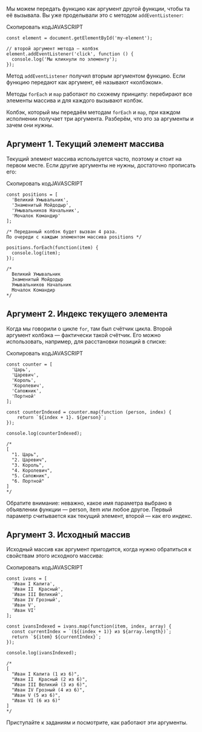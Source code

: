 

Мы можем передать функцию как аргумент другой функции, чтобы та её вызывала. Вы уже проделывали это с методом `addEventListener`:

Скопировать кодJAVASCRIPT

```
const element = document.getElementById('my-element');

// второй аргумент метода — колбэк
element.addEventListener('click', function () {
  console.log('Мы кликнули по элементу');
}); 
```

Метод `addEventListener` получил вторым аргументом функцию. Если функцию передают как аргумент, её называют «колбэком».

Методы `forEach` и `map` работают по схожему принципу: перебирают все элементы массива и для каждого вызывают колбэк.

Колбэк, который мы передаём методам `forEach` и `map`, при каждом исполнении получает три аргумента. Разберём, что это за аргументы и зачем они нужны.

## Аргумент 1. Текущий элемент массива

Текущий элемент массива используется часто, поэтому и стоит на первом месте. Если другие аргументы не нужны, достаточно прописать его:

Скопировать кодJAVASCRIPT

```
const positions = [
  'Великий Умывальник',
  'Знаменитый Мойдодыр',
  'Умывальников Начальник',
  'Мочалок Командир'
];

/* Переданный колбэк будет вызван 4 раза.
По очереди с каждым элементом массива positions */

positions.forEach(function(item) {
  console.log(item);
});

/*
  Великий Умывальник
  Знаменитый Мойдодыр
  Умывальников Начальник
  Мочалок Командир
*/ 
```

## Аргумент 2. Индекс текущего элемента

Когда мы говорили о цикле `for`, там был счётчик цикла. Второй аргумент колбэка — фактически такой счётчик. Его можно использовать, например, для расстановки позиций в списке:

Скопировать кодJAVASCRIPT

```
const counter = [
  'Царь',
  'Царевич',
  'Король',
  'Королевич',
  'Сапожник',
  'Портной'
];

const counterIndexed = counter.map(function (person, index) {
    return `${index + 1}. ${person}`;
});

console.log(counterIndexed);

/*
[
  "1. Царь",
  "2. Царевич",
  "3. Король",
  "4. Королевич",
  "5. Сапожник",
  "6. Портной"
]
*/ 
```

Обратите внимание: неважно, какое имя параметра выбрано в объявлении функции — person, item или любое другое. Первый параметр считывается как текущий элемент, второй — как его индекс.

## Аргумент 3. Исходный массив

Исходный массив как аргумент пригодится, когда нужно обратиться к свойствам этого исходного массива:

Скопировать кодJAVASCRIPT

```
const ivans = [
  'Иван I Калита',
  'Иван II  Красный',
  'Иван III Великий',
  'Иван IV Грозный',
  'Иван V',
  'Иван VI'
];

const ivansIndexed = ivans.map(function(item, index, array) {
  const currentIndex = `(${(index + 1)} из ${array.length})`;
  return `${item} ${currentIndex}`;
});

console.log(ivansIndexed);

/*
[
  "Иван I Калита (1 из 6)",
  "Иван II  Красный (2 из 6)",
  "Иван III Великий (3 из 6)",
  "Иван IV Грозный (4 из 6)",
  "Иван V (5 из 6)",
  "Иван VI (6 из 6)"
]
*/ 
```

Приступайте к заданиям и посмотрите, как работают эти аргументы.